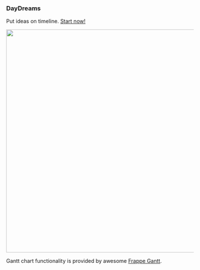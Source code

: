 ### DayDreams
Put ideas on timeline. [Start now!](http://noooway.github.io/DayDreams/index.html)

<p align="center">
    <a href="http://noooway.github.io/DayDreams/index.html">
        <img src="https://i.ibb.co/rb8JCNG/daydreams-v01.png" width="600"/>
    </a>
</p>

Gantt chart functionality is provided by awesome [Frappe Gantt](https://github.com/frappe/gantt).
